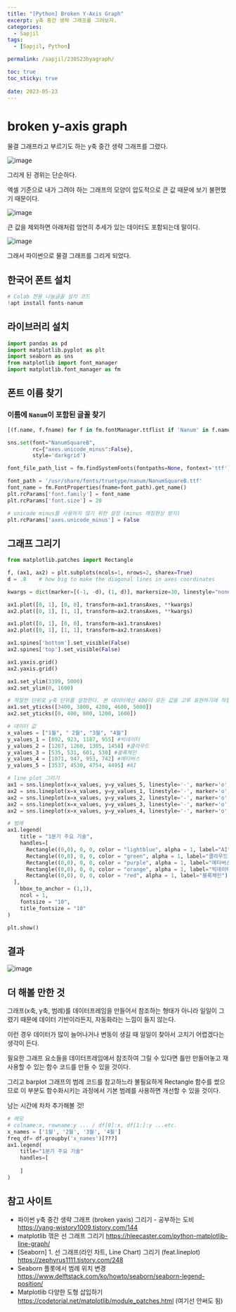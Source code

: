 ```yaml
---
title: "[Python] Broken Y-Axis Graph"
excerpt: y축 중간 생략 그래프를 그려보자.
categories:
  - Sapjil
tags:
  - [Sapjil, Python]

permalink: /sapjil/230523byagraph/

toc: true
toc_sticky: true
 
date: 2023-05-23
---
```


# broken y-axis graph
물결 그래프라고 부르기도 하는 y축 중간 생략 그래프를 그렸다.

![image](https://github.com/DAUN3046/DAUN3046.github.io/assets/49031232/78a68062-dadc-4da5-9447-b4399cd8ff04)

그리게 된 경위는 단순하다.

엑셀 기준으로 내가 그려야 하는 그래프의 모양이 압도적으로 큰 값 때문에 보기 불편했기 때문이다.

![image](https://github.com/DAUN3046/DAUN3046.github.io/assets/49031232/42fcc027-4edd-4af4-bf4c-45a66c91cee7)

큰 값을 제외하면 아래처럼 엄연히 추세가 있는 데이터도 포함되는데 말이다.

![image](https://github.com/DAUN3046/DAUN3046.github.io/assets/49031232/de754160-5676-4489-9f0b-b7b13c98f7c9)

그래서 파이썬으로 물결 그래프를 그리게 되었다.


##  한국어 폰트 설치
```python
# Colab 전용 나눔글꼴 설치 코드
!apt install fonts-nanum
```

## 라이브러리 설치
```python
import pandas as pd
import matplotlib.pyplot as plt
import seaborn as sns
from matplotlib import font_manager
import matplotlib.font_manager as fm
```

## 폰트 이름 찾기
### 이름에 `Nanum`이 포함된 글꼴 찾기
```python
[(f.name, f.fname) for f in fm.fontManager.ttflist if 'Nanum' in f.name]

sns.set(font="NanumSquareB", 
        rc={"axes.unicode_minus":False},
        style='darkgrid')

font_file_path_list = fm.findSystemFonts(fontpaths=None, fontext='ttf')

font_path = '/usr/share/fonts/truetype/nanum/NanumSquareB.ttf'
font_name = fm.FontProperties(fname=font_path).get_name()
plt.rcParams['font.family'] = font_name
plt.rcParams['font.size'] = 20

# unicode minus를 사용하지 않기 위한 설정 (minus 깨짐현상 방지)
plt.rcParams['axes.unicode_minus'] = False
```

## 그래프 그리기
```python
from matplotlib.patches import Rectangle

f, (ax1, ax2) = plt.subplots(ncols=1, nrows=2, sharex=True)
d = .8    # how big to make the diagonal lines in axes coordinates

kwargs = dict(marker=[(-1, -d), (1, d)], markersize=30, linestyle="none", color='r', clip_on=False)

ax1.plot([0, 1], [0, 0], transform=ax1.transAxes, **kwargs)
ax2.plot([0, 1], [1, 1], transform=ax2.transAxes, **kwargs)

ax1.plot([0, 1], [0, 0], transform=ax1.transAxes)
ax2.plot([0, 1], [1, 1], transform=ax2.transAxes)

ax1.spines['bottom'].set_visible(False)
ax2.spines['top'].set_visible(False)

ax1.yaxis.grid()
ax2.yaxis.grid()

ax1.set_ylim(3399, 5000)
ax2.set_ylim(0, 1600)

# 적절한 단위로 y축 단위를 설정한다. 본 데이터에선 400이 모든 값을 고루 표현하기에 적절하다고 판단했다.
ax1.set_yticks([3400, 3800, 4200, 4600, 5000])
ax2.set_yticks([0, 400, 800, 1200, 1600])

# 데이터 값
x_values = ["1월", " 2월", "3월", "4월"]
y_values_1 = [892, 923, 1187, 955] #빅데이터
y_values_2 = [1207, 1260, 1305, 1458] #클라우드
y_values_3 = [535, 531, 601, 530] #블록체인
y_values_4 = [1071, 947, 953, 742] #메타버스
y_values_5 = [3537, 4530, 4754, 4495] #AI

# line plot 그리기
ax1 = sns.lineplot(x=x_values, y=y_values_5, linestyle='-', marker='o', ax=ax1, color="lightblue")
ax2 = sns.lineplot(x=x_values, y=y_values_1, linestyle='-', marker='o', color="green")
ax2 = sns.lineplot(x=x_values, y=y_values_2, linestyle='-', marker='o', color="purple")
ax2 = sns.lineplot(x=x_values, y=y_values_3, linestyle='-', marker='o', color="orange" )
ax2 = sns.lineplot(x=x_values, y=y_values_4, linestyle='-', marker='o', color="red")

# 범례
ax1.legend(
    title = "1분기 주요 기술",
    handles=[
      Rectangle((0,0), 0, 0, color = "lightblue", alpha = 1, label="AI"),
      Rectangle((0,0), 0, 0, color = "green", alpha = 1, label="클라우드"),
      Rectangle((0,0), 0, 0, color = "purple", alpha = 1, label="메타버스"),
      Rectangle((0,0), 0, 0, color = "orange", alpha = 1, label="빅데이터"),
      Rectangle((0,0), 0, 0, color = "red", alpha = 1, label="블록체인")
  ],
    bbox_to_anchor = (1,1),
    ncol = 1,
    fontsize = "10",
    title_fontsize = "10"
)

plt.show()
```

## 결과
![image](https://github.com/DAUN3046/DAUN3046.github.io/assets/49031232/78a68062-dadc-4da5-9447-b4399cd8ff04)

## 더 해볼 만한 것
그래프(x축, y축, 범례)를 데이터프레임을 만들어서 참조하는 형태가 아니라 일일이  그렸기 때문에 데이터 기반이라든지, 자동화라는 느낌이 들지 않는다.

이런 경우 데이터가 많이 늘어나거나 변동이 생길 때 일일이 찾아서 고치기 어렵겠다는 생각이 든다.

필요한 그래프 요소들을 데이터프레임에서 참조하여 그릴 수 있다면 틀만 만들어놓고 재사용할 수 있는 함수 코드를 만들 수 있을 것이다.

그리고 barplot 그래프의 범례 코드를 참고하느라 불필요하게 Rectangle 함수를 썼으므로 이 부분도 함수화시키는 과정에서 기본 범례를 사용하면 개선할 수 있을 것이다.

남는 시간에 차차 추가해볼 것!

```python
# 메모
# colname:x, rowname:y ... / df[0]:x, df[1:]:y ...etc.
x_names = ['1월', '2월', '3월', '4월']
freq_df= df.groupby('x_names')[???]
ax1.legend(
    title="1분기 주요 기술"
    handles=[
        
    ]
)
```

## 참고 사이트
- 파이썬 y축 중간 생략 그래프 (broken yaxis) 그리기 - 공부하는 도비 https://yang-wistory1009.tistory.com/144
- matplotlib 꺾은 선 그래프 그리기 https://hleecaster.com/python-matplotlib-line-graph/
- [Seaborn] 1. 선 그래프(라인 차트, Line Chart) 그리기 (feat.lineplot) https://zephyrus1111.tistory.com/248
- Seaborn 플롯에서 범례 위치 변경 https://www.delftstack.com/ko/howto/seaborn/seaborn-legend-position/
- Matplotlib 다양한 도형 삽입하기 https://codetorial.net/matplotlib/module_patches.html (여기선 안써도 됨)
